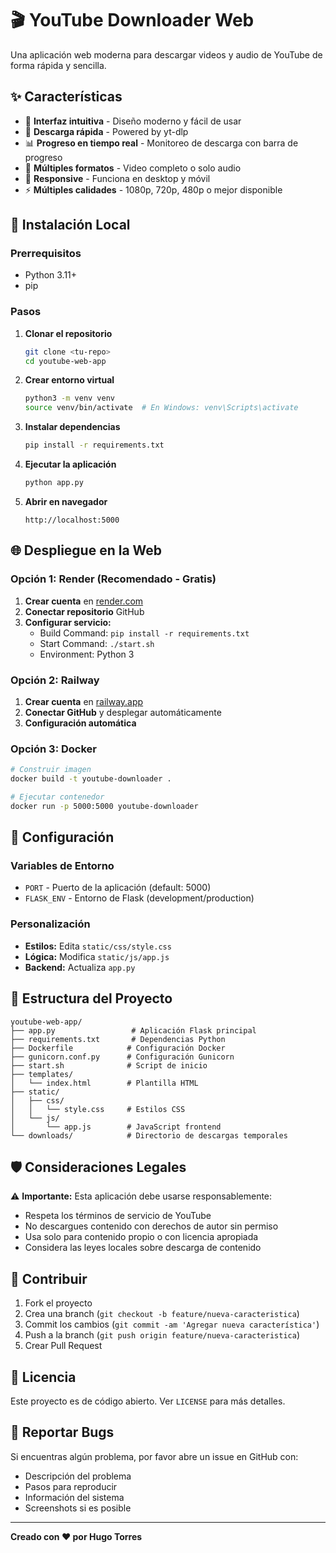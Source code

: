 # 🎬 YouTube Downloader Web

Una aplicación web moderna para descargar videos y audio de YouTube de forma rápida y sencilla.

## ✨ Características

- 🎯 **Interfaz intuitiva** - Diseño moderno y fácil de usar
- 🚀 **Descarga rápida** - Powered by yt-dlp
- 📊 **Progreso en tiempo real** - Monitoreo de descarga con barra de progreso
- 🎵 **Múltiples formatos** - Video completo o solo audio
- 📱 **Responsive** - Funciona en desktop y móvil
- ⚡ **Múltiples calidades** - 1080p, 720p, 480p o mejor disponible

## 🚀 Instalación Local

### Prerrequisitos
- Python 3.11+
- pip

### Pasos

1. **Clonar el repositorio**
   ```bash
   git clone <tu-repo>
   cd youtube-web-app
   ```

2. **Crear entorno virtual**
   ```bash
   python3 -m venv venv
   source venv/bin/activate  # En Windows: venv\Scripts\activate
   ```

3. **Instalar dependencias**
   ```bash
   pip install -r requirements.txt
   ```

4. **Ejecutar la aplicación**
   ```bash
   python app.py
   ```

5. **Abrir en navegador**
   ```
   http://localhost:5000
   ```

## 🌐 Despliegue en la Web

### Opción 1: Render (Recomendado - Gratis)

1. **Crear cuenta** en [render.com](https://render.com)
2. **Conectar repositorio** GitHub
3. **Configurar servicio:**
   - Build Command: `pip install -r requirements.txt`
   - Start Command: `./start.sh`
   - Environment: Python 3

### Opción 2: Railway

1. **Crear cuenta** en [railway.app](https://railway.app)
2. **Conectar GitHub** y desplegar automáticamente
3. **Configuración automática**

### Opción 3: Docker

```bash
# Construir imagen
docker build -t youtube-downloader .

# Ejecutar contenedor
docker run -p 5000:5000 youtube-downloader
```

## 🔧 Configuración

### Variables de Entorno

- `PORT` - Puerto de la aplicación (default: 5000)
- `FLASK_ENV` - Entorno de Flask (development/production)

### Personalización

- **Estilos:** Edita `static/css/style.css`
- **Lógica:** Modifica `static/js/app.js`
- **Backend:** Actualiza `app.py`

## 📁 Estructura del Proyecto

```
youtube-web-app/
├── app.py                 # Aplicación Flask principal
├── requirements.txt       # Dependencias Python
├── Dockerfile            # Configuración Docker
├── gunicorn.conf.py      # Configuración Gunicorn
├── start.sh              # Script de inicio
├── templates/
│   └── index.html        # Plantilla HTML
├── static/
│   ├── css/
│   │   └── style.css     # Estilos CSS
│   └── js/
│       └── app.js        # JavaScript frontend
└── downloads/            # Directorio de descargas temporales
```

## 🛡️ Consideraciones Legales

⚠️ **Importante:** Esta aplicación debe usarse responsablemente:

- Respeta los términos de servicio de YouTube
- No descargues contenido con derechos de autor sin permiso
- Usa solo para contenido propio o con licencia apropiada
- Considera las leyes locales sobre descarga de contenido

## 🤝 Contribuir

1. Fork el proyecto
2. Crea una branch (`git checkout -b feature/nueva-caracteristica`)
3. Commit los cambios (`git commit -am 'Agregar nueva característica'`)
4. Push a la branch (`git push origin feature/nueva-caracteristica`)
5. Crear Pull Request

## 📝 Licencia

Este proyecto es de código abierto. Ver `LICENSE` para más detalles.

## 🐛 Reportar Bugs

Si encuentras algún problema, por favor abre un issue en GitHub con:

- Descripción del problema
- Pasos para reproducir
- Información del sistema
- Screenshots si es posible

---

**Creado con ❤️ por Hugo Torres**